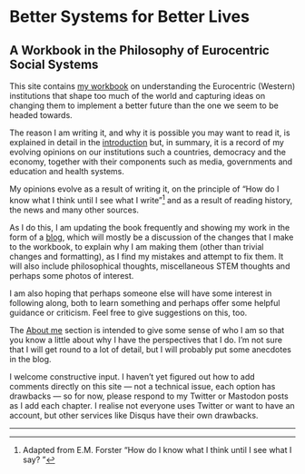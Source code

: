 #  Better Systems for Better Lives
## A Workbook in the Philosophy of Eurocentric Social Systems

This site contains [my workbook](workbook/index) on understanding the Eurocentric (Western) institutions that shape too much of the world and capturing ideas on changing them to implement a better future than the one we seem to be headed towards.

The reason I am writing it, and why it is possible you may want to read it, is explained in detail in the [introduction](workbook/whywriting) but, in summary, it is a record of my evolving opinions on our institutions such a countries, democracy and the economy, together with their components such as media, governments and education and health systems.

My opinions evolve as a result of writing it, on the principle of “How do I know what I think until I see what I write”[^fn1] and as a result of reading history, the news and many other sources.

As I do this, I am updating the book frequently and showing my work in the form of a [blog](blog), which will mostly be a discussion of the changes that I make to the workbook, to explain why I am making them (other than trivial changes and formatting), as I find my mistakes and attempt to fix them. It will also include philosophical thoughts, miscellaneous STEM thoughts and perhaps some photos of interest.

I am also hoping that perhaps someone else will have some interest in following along, both to learn something and perhaps offer some helpful guidance or criticism. Feel free to give suggestions on this, too.

The [About me](aboutme) section is intended to give some sense of who I am so that you know a little about why I have the perspectives that I do. I’m not sure that I will get round to a lot of detail, but I will probably put some anecdotes in the blog.

I welcome constructive input. I haven’t yet figured out how to add comments directly on this site — not a technical issue, each option has drawbacks ― so for now, please respond to my Twitter or Mastodon posts as I add each chapter. I realise not everyone uses Twitter or want to have an account, but other services like Disqus have their own drawbacks.

***

[^fn1]: Adapted from E.M. Forster “How do I know what I think until I see what I say? ”
